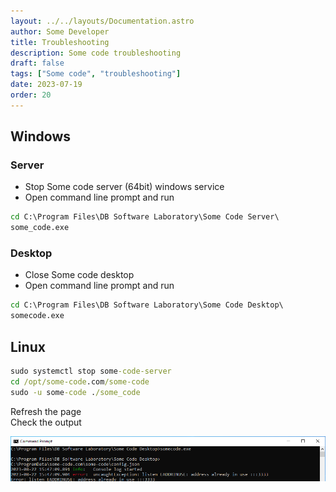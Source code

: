 ```yaml
---
layout: ../../layouts/Documentation.astro
author: Some Developer
title: Troubleshooting
description: Some code troubleshooting
draft: false
tags: ["Some code", "troubleshooting"]
date: 2023-07-19
order: 20
---
```


## Windows

### Server

- Stop Some code server (64bit) windows service
- Open command line prompt and run

```cmd
cd C:\Program Files\DB Software Laboratory\Some Code Server\
some_code.exe
```

### Desktop

- Close Some code desktop
- Open command line prompt and run

```cmd
cd C:\Program Files\DB Software Laboratory\Some Code Desktop\
somecode.exe
```

## Linux

```cmd
sudo systemctl stop some-code-server
cd /opt/some-code.com/some-code
sudo -u some-code ./some_code
```

Refresh the page\
Check the output

![Settings-dialogue](../../assets/troubleshooting.png)
